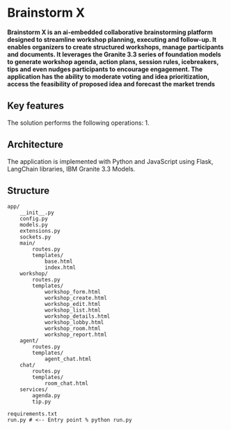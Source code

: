 # Brainstorm X

**Brainstorm X is an ai-embedded collaborative brainstorming platform designed to streamline workshop planning, executing and follow-up. It enables organizers to create structured workshops, manage participants and documents. It leverages the Granite 3.3 series of foundation models to generate workshop agenda, action plans, session rules, icebreakers, tips and even nudges participants to encourage engagement. The application has the ability to moderate voting and idea prioritization, access the feasibility of proposed idea and forecast the market trends**

## Key features
The solution performs the following operations:
1. 

## Architecture
The application is implemented with Python and JavaScript using Flask, LangChain libraries, IBM Granite 3.3 Models.

## Structure

```
app/
    __init__.py
    config.py
    models.py
    extensions.py
    sockets.py
    main/
        routes.py
        templates/
            base.html
            index.html
    workshop/
        routes.py
        templates/
            workshop_form.html
            workshop_create.html
            workshop_edit.html
            workshop_list.html
            workshop_details.html
            workshop_lobby.html
            workshop_room.html
            workshop_report.html
    agent/
        routes.py
        templates/
            agent_chat.html
    chat/
        routes.py
        templates/
            room_chat.html
    services/
        agenda.py
        tip.py

requirements.txt
run.py # <-- Entry point % python run.py
```